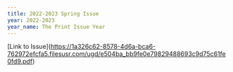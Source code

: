 ```yaml
---
title: 2022-2023 Spring Issue
year: 2022-2023
year_name: The Print Issue Year
---
```

\[Link to Issue](<https://1a326c62-8578-4d6a-bca6-762972efcfa5.filesusr.com/ugd/e504ba_bb9fe0e79829488693c9d75c61fe0fd9.pdf>)